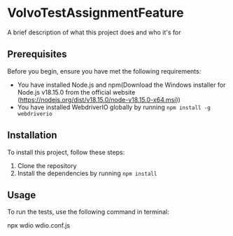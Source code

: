 # VolvoTestAssignmentFeature

A brief description of what this project does and who it's for

## Prerequisites

Before you begin, ensure you have met the following requirements:
* You have installed Node.js and npm(Download the Windows installer for Node.js v18.15.0 from the official website (https://nodejs.org/dist/v18.15.0/node-v18.15.0-x64.msi))
* You have installed WebdriverIO globally by running `npm install -g webdriverio`

## Installation

To install this project, follow these steps:

1. Clone the repository
2. Install the dependencies by running `npm install`

## Usage

To run the tests, use the following command in terminal:

npx wdio wdio.conf.js

